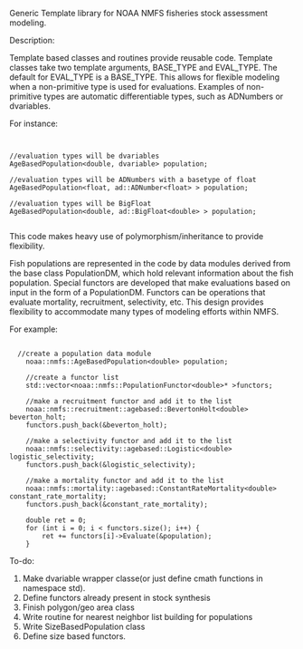 Generic Template library for NOAA NMFS fisheries stock assessment modeling.

Description:

Template based classes and routines provide reusable code. Template classes 
take two template arguments, BASE_TYPE and EVAL_TYPE. The default for 
EVAL_TYPE is a BASE_TYPE. This allows for flexible modeling when a non-primitive
type is used for evaluations. Examples of non-primitive types are automatic differentiable 
types, such as ADNumbers or dvariables.


For instance:
<pre><code>

//evaluation types will be dvariables
AgeBasedPopulation&lt;double, dvariable&gt; population; 

//evaluation types will be ADNumbers with a basetype of float
AgeBasedPopulation&lt;float, ad::ADNumber&lt;float&gt; &gt; population; 

//evaluation types will be BigFloat
AgeBasedPopulation&lt;double, ad::BigFloat&lt;double&gt; &gt; population; 

</code></pre>


This code makes heavy use of polymorphism/inheritance to provide flexibility. 

Fish populations are represented in the code by data modules derived from the base class PopulationDM,
which hold relevant information about the fish population. Special functors are developed that make evaluations
based on input in the form of a PopulationDM. Functors can be operations that evaluate mortality, recruitment,
selectivity, etc. This design provides flexibility to accommodate many types of modeling efforts within NMFS.

For example:


<pre><code>
  //create a population data module
    noaa::nmfs::AgeBasedPopulation&lt;double&gt; population;

    //create a functor list
    std::vector&lt;noaa::nmfs::PopulationFunctor&lt;double&gt;* &gt;functors;

    //make a recruitment functor and add it to the list
    noaa::nmfs::recruitment::agebased::BevertonHolt&lt;double&gt; beverton_holt;
    functors.push_back(&beverton_holt);

    //make a selectivity functor and add it to the list
    noaa::nmfs::selectivity::agebased::Logistic&lt;double&gt; logistic_selectivity;
    functors.push_back(&logistic_selectivity);

    //make a mortality functor and add it to the list
    noaa::nmfs::mortality::agebased::ConstantRateMortality&lt;double&gt; constant_rate_mortality;
    functors.push_back(&constant_rate_mortality);

    double ret = 0;
    for (int i = 0; i &lt; functors.size(); i++) {
        ret += functors[i]->Evaluate(&population);
    }
</code></pre>

To-do:

1) Make dvariable wrapper classe(or just define cmath functions in namespace std).
2) Define functors already present in stock synthesis
3) Finish polygon/geo area class
4) Write routine for nearest neighbor list building for populations
5) Write SizeBasedPopulation class 
6) Define size based functors.




